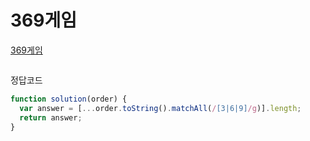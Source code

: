 # 369게임

[369게임](https://school.programmers.co.kr/learn/courses/30/lessons/120891)

```js

```

정답코드

```js
function solution(order) {
  var answer = [...order.toString().matchAll(/[3|6|9]/g)].length;
  return answer;
}
```
